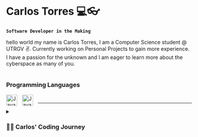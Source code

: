 # Carlos Torres 💻👓
**`Software Developer in the Making`**

hello world my name is Carlos Torres, I am a Computer Science student @ UTRGV ✌. Currently working on Personal Projects to gain more experience. I have a passion for the unknown and I am eager to learn more about the cyberspace as many of you.
#

### Programming Languages

<img align="left" alt="Java" width="30px" style="padding-right:10px;" src="https://cdn.jsdelivr.net/gh/devicons/devicon@latest/icons/cplusplus/cplusplus-original.svg" />     
<img align="left" alt="Java" width="30px" style="padding-right:10px;" src="https://cdn.jsdelivr.net/gh/devicons/devicon@latest/icons/python/python-original.svg" />

#
---



<details>
  <summary><h3>👨‍💻 Carlos' Coding Journey</h3></summary>
  I started learning about Programming in my senior year of High School, and was eager to learn more about it, so I applied for University with Computer Science as my Major, so far I have faced many hardships in this journey but so far I don't have any regrets. I am going to do my very best to have fun, and learn more about Programming.
</details>


<!--
**carlostorres18/carlostorres18** is a ✨ _special_ ✨ repository because its `README.md` (this file) appears on your GitHub profile.

Here are some ideas to get you started:

- 🔭 I’m currently working on ...
- 🌱 I’m currently learning ...
- 👯 I’m looking to collaborate on ...
- 🤔 I’m looking for help with ...
- 💬 Ask me about ...
- 📫 How to reach me: ...
- 😄 Pronouns: ...
- ⚡ Fun fact: ...
-->

